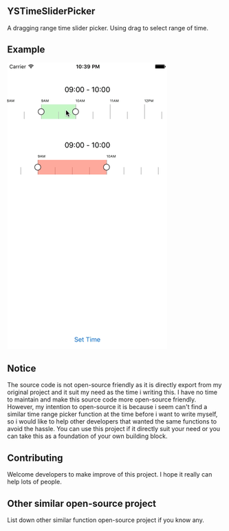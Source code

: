 ## YSTimeSliderPicker
A dragging range time slider picker. Using drag to select range of time.

## Example
![Time Slider Example](/TimeSliderPicker/Example/TimeSlider.gif?raw=true "Time Slider Example")

## Notice
The source code is not open-source friendly as it is directly export from my original project and it suit my need as the time i writing this. I have no time to maintain and make this source code more open-source friendly. However, my intention to open-source it is because i seem can't find a similar time range picker function at the time before i want to write myself, so i would like to help other developers that wanted the same functions to avoid the hassle. You can use this project if it directly suit your need or you can take this as a foundation of your own building block.

## Contributing
Welcome developers to make improve of this project. I hope it really can help lots of people.

## Other similar open-source project
List down other similar function open-source project if you know any.
